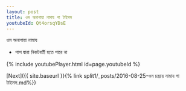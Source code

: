 ```yaml
---
layout: post
title: ওম অনাগায়া নামায গা টাইমস
youtubeId: Qt4orsqYDsE
---
```

 
 
 ওম অনাগায়া নামায  
 
 -  পাপ দ্বারা নিকটবর্তী হতে পারে না 
 
  
 
  
 
 
 
 
 
 


{% include youtubePlayer.html id=page.youtubeId %}
 
[Next]({{ site.baseurl }}{% link  split1/_posts/2016-08-25-ওম চন্দ্রায় নামায গা টাইমস.md%})
 
